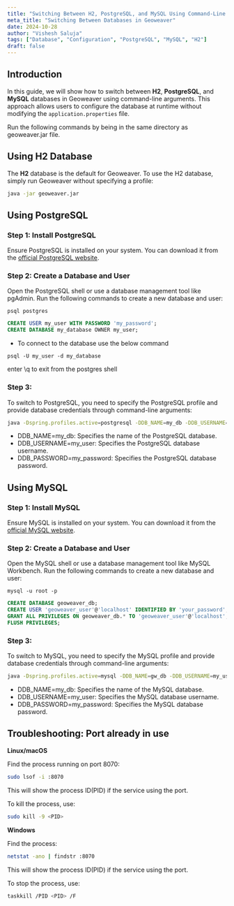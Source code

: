 ```yaml
---
title: "Switching Between H2, PostgreSQL, and MySQL Using Command-Line Arguments"
meta_title: "Switching Between Databases in Geoweaver"
date: 2024-10-28
author: "Vishesh Saluja"
tags: ["Database", "Configuration", "PostgreSQL", "MySQL", "H2"]
draft: false
---
```


## Introduction

In this guide, we will show how to switch between **H2**, **PostgreSQL**, and **MySQL** databases in Geoweaver using command-line arguments. This approach allows users to configure the database at runtime without modifying the `application.properties` file.

Run the following commands by being in the same directory as geoweaver.jar file.

## Using H2 Database

The **H2** database is the default for Geoweaver. To use the H2 database, simply run Geoweaver without specifying a profile:

```bash
java -jar geoweaver.jar
```

## Using PostgreSQL

### Step 1: Install PostgreSQL

Ensure PostgreSQL is installed on your system. You can download it from the [official PostgreSQL website](https://www.postgresql.org/download/).

### Step 2: Create a Database and User

Open the PostgreSQL shell or use a database management tool like pgAdmin. Run the following commands to create a new database and user:

```shell
psql postgres
```

```sql
CREATE USER my_user WITH PASSWORD 'my_password';
CREATE DATABASE my_database OWNER my_user;
```
- To connect to the database use the below command

```shell
psql -U my_user -d my_database
```


enter \q to exit from the postgres shell

### Step 3:
To switch to PostgreSQL, you need to specify the PostgreSQL profile and provide database credentials through command-line arguments:

```bash
java -Dspring.profiles.active=postgresql -DDB_NAME=my_db -DDB_USERNAME=my_user -DDB_PASSWORD=my_password -jar geoweaver.jar
```

- DDB_NAME=my_db: Specifies the name of the PostgreSQL database.
- DDB_USERNAME=my_user: Specifies the PostgreSQL database username.
- DDB_PASSWORD=my_password: Specifies the PostgreSQL database password.



## Using MySQL

### Step 1: Install MySQL

Ensure MySQL is installed on your system. You can download it from the [official MySQL website](https://dev.mysql.com/downloads/mysql/).


### Step 2: Create a Database and User

Open the MySQL shell or use a database management tool like MySQL Workbench. Run the following commands to create a new database and user:

```shell
mysql -u root -p
```

```sql
CREATE DATABASE geoweaver_db;
CREATE USER 'geoweaver_user'@'localhost' IDENTIFIED BY 'your_password';
GRANT ALL PRIVILEGES ON geoweaver_db.* TO 'geoweaver_user'@'localhost';
FLUSH PRIVILEGES;
```

### Step 3:
To switch to MySQL, you need to specify the MySQL profile and provide database credentials through command-line arguments:

```bash
java -Dspring.profiles.active=mysql -DDB_NAME=gw_db -DDB_USERNAME=my_user -DDB_PASSWORD=my_password -jar geoweaver.jar
```

- DDB_NAME=my_db: Specifies the name of the MySQL database.
- DDB_USERNAME=my_user: Specifies the MySQL database username.
- DDB_PASSWORD=my_password: Specifies the MySQL database password.


## Troubleshooting: Port already in use

**Linux/macOS**

Find the process running on port 8070:
```bash
sudo lsof -i :8070
```
This will show the process ID(PID) if the service using the port.

To kill the process, use:
```bash
sudo kill -9 <PID>
```

**Windows**

Find the process:
```bash
netstat -ano | findstr :8070
```
This will show the process ID(PID) if the service using the port.

To stop the process, use:
```bash
taskkill /PID <PID> /F
```

